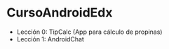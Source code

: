 # CursoAndroidEdx

  - Lección 0: TipCalc (App para cálculo de propinas)
  - Lección 1: AndroidChat
